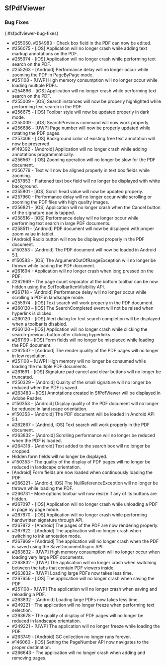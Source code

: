 ## SfPdfViewer

### Bug Fixes
{:#sfpdfviewer-bug-fixes}

* \#255050, \#254983 - Check box field in the PDF can now be edited.
* \#256075 - [iOS] Application will no longer crash while adding text markup annotations on the PDF. 
* \#255974 - [iOS] Application will no longer crash while performing text search on the PDF.
* \#255263 - [Android] Performance delay will no longer occur while zooming the PDF in PageByPage mode.
* \#251108 - [UWP] High memory consumption will no longer occur while loading multiple PDFs. 
* \#254866 - [iOS] Application will no longer crash while performing text search on the PDF.
* \#255009 - [iOS] Search instances will now be properly highlighted while performing text search in the PDF.
* \#256675 - [iOS] Toolbar style will now be updated properly in dark mode. 
* \#255009 - [iOS] SearchPrevious command will now work properly.
* \#256686 - [UWP] Page number will now be properly updated while rotating the PDF pages.
* \#257406 - [iOS] Background color of existing free text annotation will now be preserved. 
* \#149392 - [Android] Application will no longer crash while adding annotations programmatically. 
* \#256567 - [iOS] Zooming operation will no longer be slow for the PDF document.
* \#256779 - Text will now be aligned properly in text box fields while zooming.
* \#257853 - Flattened text box field will no longer be displayed with white background.
* \#255801 - [iOS] Scroll head value will now be updated properly.
* \#257960 - Performance delay will no longer occur while scrolling or zooming the PDF files with high quality images. 
* \#256821 - [iOS] Application will no longer crash when the Cancel button of the signature pad is tapped. 
* \#258516 - [iOS] Performance delay will no longer occur while performing text search in large PDF documents.
* \#258511 - [Android] PDF document will now be displayed with proper zoom value in tablet.
* [Android] Radio button will now be displayed properly in the PDF document.
* \#150353 - [Android] The PDF document will now be loaded in Android 5.1.
* \#150583 - [iOS] The ArgumentOutOfRangeException will no longer be thrown while loading the PDF document.
* \#261694 - Application will no longer crash when long pressed on the PDF.
* \#262969 - The page count separator at the bottom toolbar can be now hidden using the SetToolbarItemVisibility API.
* \#261718 - [Android] Performance delay will no longer occur while scrolling a PDF in landscape mode.
* \#255974 - [iOS] Text search will work properly in the PDF document.
* \#260120 – [iOS] The SearchCompleted event will not be raised when hyperlink is clicked. 
* \#260120 – [iOS] Alert dialog for text search completion will be displayed when a toolbar is disabled. 
* \#260120 – [iOS] Application will no longer crash while clicking the search-previous button after clicking hyperlinks.  
* \#261199 – [iOS] Form fields will no longer be misplaced while loading the PDF document. 
* \#262537 – [Android] The render quality of the PDF pages will no longer in low resolution. 
* \#251108 – [UWP] High memory will no longer be consumed while loading the multiple PDF documents. 
* \#261691 – [iOS] Signature pad cancel and clear buttons will no longer be truncated.
* \#250329 – [Android] Quality of the small signature will no longer be reduced when the PDF is saved. 
* \#263483 – [iOS] Annotations created in SfPdfViewer will be displayed in Adobe Reader. 
* \#150353 – [Android] Display quality of the PDF document will no longer be reduced in landscape orientation.
* \#150353 – [Android] The PDF document will be loaded in Android API 5.1.
* \#262867 – [Android, iOS] Text search will work properly in the PDF document. 
* \#263832 – [Android] Scrolling performance will no longer be reduced when the PDF is loaded. 
* \#264318 - [Android] Text added to the search box will no longer be cropped. 
* Hidden form fields will no longer be displayed.
* \#150353 - The quality of the display of PDF pages will no longer be reduced in landscape orientation.
* [Android] Form fields are now loaded when continuously loading the PDF. 
* \#266221 - [Android, iOS] The NullReferenceException will no longer be thrown while loading the PDF. 
* \#266731 - More options toolbar will now resize if any of its buttons are hidden. 
* \#267097 - [iOS] Application will no longer crash while unloading a PDF in page by page mode.
* \#267870 - [iOS] Application will no longer crash while performing handwritten signature through API. 
* \#267872 - [Android] The pages of the PDF are now rendering properly. 
* \#267622 - [Android] The application will no longer crash when switching to ink annotation mode. 
* \#267969 - [Android] The application will no longer crash when the PDF is saved using the SaveDocumentAsync API. 
* \#263832 - [UWP] High memory consumption will no longer occur when loading very large PDF documents.
* \#263832 - [UWP] The application will no longer crash when switching between the tabs that contain PDF viewers inside. 
* \#263832 - [UWP] Loading large PDFs now takes less time. 
* \#267656 - [iOS] The application will no longer crash when saving the PDF. 
* \#251108 - [UWP] The application will no longer crash when saving and reloading a PDF. 
* \#263832 - [Android] Loading large PDFs now takes less time.
* \#249221 - The application will no longer freeze when performing text selection. 
* \#263678 - The quality of display of PDF pages will no longer be reduced in landscape orientation.
* \#249221 - [UWP] The application will no longer freeze while loading the PDF.
* \#263749 - [Android] GC collection no longer runs forever. 
* \#146060 - [iOS] Setting the PageNumber API now navigates to the proper destination.
* \#266643 - The application will no longer crash when adding and removing pages. 
